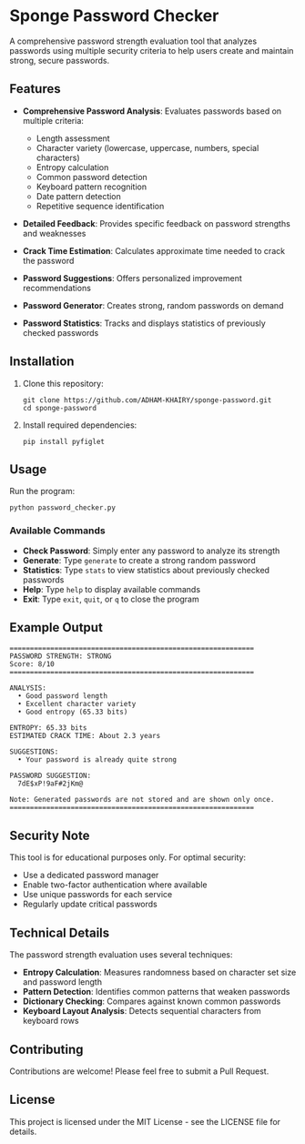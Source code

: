 # Sponge Password Checker

A comprehensive password strength evaluation tool that analyzes passwords using multiple security criteria to help users create and maintain strong, secure passwords.


## Features

- **Comprehensive Password Analysis**: Evaluates passwords based on multiple criteria:
  - Length assessment
  - Character variety (lowercase, uppercase, numbers, special characters)
  - Entropy calculation
  - Common password detection
  - Keyboard pattern recognition
  - Date pattern detection
  - Repetitive sequence identification

- **Detailed Feedback**: Provides specific feedback on password strengths and weaknesses

- **Crack Time Estimation**: Calculates approximate time needed to crack the password

- **Password Suggestions**: Offers personalized improvement recommendations

- **Password Generator**: Creates strong, random passwords on demand

- **Password Statistics**: Tracks and displays statistics of previously checked passwords

## Installation

1. Clone this repository:
   ```
   git clone https://github.com/ADHAM-KHAIRY/sponge-password.git
   cd sponge-password
   ```

2. Install required dependencies:
   ```
   pip install pyfiglet
   ```

## Usage

Run the program:
```
python password_checker.py
```

### Available Commands

- **Check Password**: Simply enter any password to analyze its strength
- **Generate**: Type `generate` to create a strong random password
- **Statistics**: Type `stats` to view statistics about previously checked passwords
- **Help**: Type `help` to display available commands
- **Exit**: Type `exit`, `quit`, or `q` to close the program

## Example Output

```
============================================================
PASSWORD STRENGTH: STRONG
Score: 8/10
============================================================

ANALYSIS:
  • Good password length
  • Excellent character variety
  • Good entropy (65.33 bits)

ENTROPY: 65.33 bits
ESTIMATED CRACK TIME: About 2.3 years

SUGGESTIONS:
  • Your password is already quite strong

PASSWORD SUGGESTION:
  7dE$xP!9aF#2jKm@

Note: Generated passwords are not stored and are shown only once.
============================================================
```

## Security Note

This tool is for educational purposes only. For optimal security:

- Use a dedicated password manager
- Enable two-factor authentication where available
- Use unique passwords for each service
- Regularly update critical passwords

## Technical Details

The password strength evaluation uses several techniques:

- **Entropy Calculation**: Measures randomness based on character set size and password length
- **Pattern Detection**: Identifies common patterns that weaken passwords
- **Dictionary Checking**: Compares against known common passwords
- **Keyboard Layout Analysis**: Detects sequential characters from keyboard rows

## Contributing

Contributions are welcome! Please feel free to submit a Pull Request.

## License

This project is licensed under the MIT License - see the LICENSE file for details.
